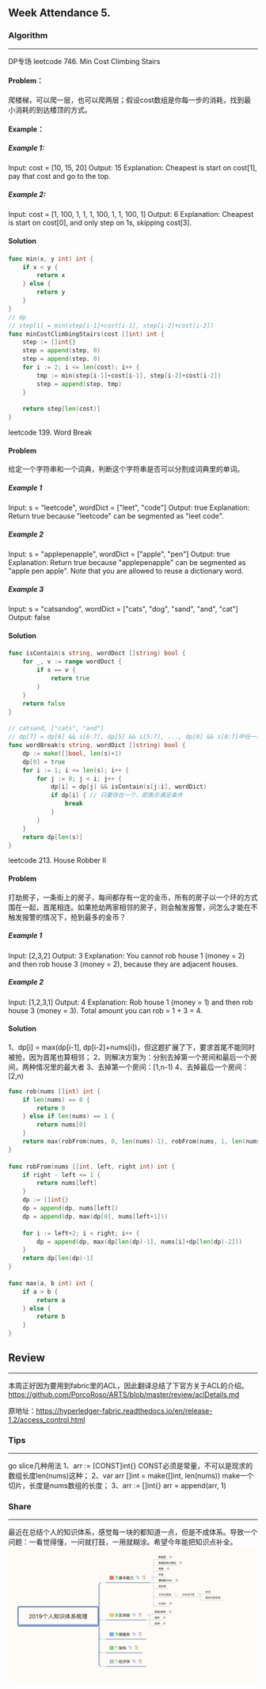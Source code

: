 ## Week Attendance 5.

### Algorithm
---
DP专场
leetcode 746. Min Cost Climbing Stairs
#### Problem：
爬楼梯，可以爬一层，也可以爬两层；假设cost数组是你每一步的消耗，找到最小消耗的到达楼顶的方式。
#### Example：
##### Example 1:
Input: cost = [10, 15, 20]
Output: 15
Explanation: Cheapest is start on cost[1], pay that cost and go to the top.

##### Example 2:
Input: cost = [1, 100, 1, 1, 1, 100, 1, 1, 100, 1]
Output: 6
Explanation: Cheapest is start on cost[0], and only step on 1s, skipping cost[3].
#### Solution
```go
func min(x, y int) int {
	if x < y {
		return x
	} else {
		return y
	}
}
// dp
// step[i] = min(step[i-1]+cost[i-1], step[i-2]+cost[i-2])
func minCostClimbingStairs(cost []int) int {
	step := []int{}
	step = append(step, 0)
	step = append(step, 0)
	for i := 2; i <= len(cost); i++ {
		tmp := min(step[i-1]+cost[i-1], step[i-2]+cost[i-2])
		step = append(step, tmp)
	}

	return step[len(cost)]
}
```
leetcode 139. Word Break
#### Problem
给定一个字符串和一个词典，判断这个字符串是否可以分割成词典里的单词。
##### Example 1
Input: s = "leetcode", wordDict = ["leet", "code"]
Output: true
Explanation: Return true because "leetcode" can be segmented as "leet code".
##### Example 2
Input: s = "applepenapple", wordDict = ["apple", "pen"]
Output: true
Explanation: Return true because "applepenapple" can be segmented as "apple pen apple".
             Note that you are allowed to reuse a dictionary word.
##### Example 3
Input: s = "catsandog", wordDict = ["cats", "dog", "sand", "and", "cat"]
Output: false
#### Solution
```go
func isContain(s string, wordDoct []string) bool {
	for _, v := range wordDoct {
		if s == v {
			return true
		}
	}
	return false
}

// catsand, ["cats", "and"]
// dp[7] = dp[6] && s[6:7], dp[5] && s[5:7], ..., dp[0] && s[0:7]中任一位true，则dp[7]为true
func wordBreak(s string, wordDict []string) bool {
	dp := make([]bool, len(s)+1)
	dp[0] = true
	for i := 1; i <= len(s); i++ {
		for j := 0; j < i; j++ {
			dp[i] = dp[j] && isContain(s[j:i], wordDict)
			if dp[i] { // 只要存在一个，即表示满足条件
				break
			}
		}
	}
	return dp[len(s)]
}
```
leetcode 213. House Robber II
#### Problem
打劫房子，一条街上的房子，每间都存有一定的金币，所有的房子以一个环的方式围在一起，首尾相连。如果抢劫两家相邻的房子，则会触发报警，问怎么才能在不触发报警的情况下，抢到最多的金币？
##### Example 1
Input: [2,3,2]
Output: 3
Explanation: You cannot rob house 1 (money = 2) and then rob house 3 (money = 2),
             because they are adjacent houses.
##### Example 2
Input: [1,2,3,1]
Output: 4
Explanation: Rob house 1 (money = 1) and then rob house 3 (money = 3).
             Total amount you can rob = 1 + 3 = 4.
#### Solution
1、dp[i] = max(dp[i-1], dp[i-2]+nums[i])，但这题扩展了下，要求首尾不能同时被抢，因为首尾也算相邻；
2、则解决方案为：分别去掉第一个房间和最后一个房间，两种情况里的最大者
3、去掉第一个房间：[1,n-1)
4、去掉最后一个房间：[2,n)
```go
func rob(nums []int) int {
	if len(nums) == 0 {
		return 0
	} else if len(nums) == 1 {
		return nums[0]
	}
	return max(robFrom(nums, 0, len(nums)-1), robFrom(nums, 1, len(nums)))
}

func robFrom(nums []int, left, right int) int {
	if right - left <= 1 {
		return nums[left]
	}
    dp := []int{}
	dp = append(dp, nums[left])
	dp = append(dp, max(dp[0], nums[left+1]))

	for i := left+2; i < right; i++ {
		dp = append(dp, max(dp[len(dp)-1], nums[i]+dp[len(dp)-2]))
	}
	return dp[len(dp)-1]
}

func max(a, b int) int {
    if a > b {
        return a
    } else {
        return b
    }
}
```
## Review

---
本周正好因为要用到fabric里的ACL，因此翻译总结了下官方关于ACL的介绍。https://github.com/PorcoRoso/ARTS/blob/master/review/aclDetails.md

原地址：https://hyperledger-fabric.readthedocs.io/en/release-1.2/access_control.html

### Tips
---
go slice几种用法
1、arr := [CONST]int{} CONST必须是常量，不可以是现求的数组长度len(nums)这种；
2、var arr []int = make([]int, len(nums)) make一个切片，长度是nums数组的长度；
3、arr := []int{} arr = append(arr, 1)

### Share
---
最近在总结个人的知识体系，感觉每一块的都知道一点，但是不成体系。导致一个问题：一看觉得懂，一问就打鼓，一用就糊涂。希望今年能把知识点补全。
![知识体系](https://github.com/PorcoRoso/ARTS/blob/master/share/knowledgSstructure.jpg)









